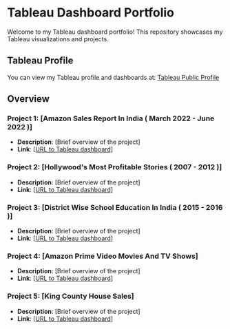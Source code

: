 # Tableau Dashboard Portfolio

Welcome to my Tableau dashboard portfolio! This repository showcases my Tableau visualizations and projects.

## Tableau Profile
You can view my Tableau profile and dashboards at: [Tableau Public Profile](https://public.tableau.com/app/profile/deekshitha.chikkala/vizzes)

## Overview
### Project 1: [Amazon Sales Report In India ( March 2022 - June 2022 )]
- **Description**: [Brief overview of the project]
- **Link**: [[URL to Tableau dashboard](https://public.tableau.com/app/profile/deekshitha.chikkala/viz/AmazonSalesReportMarch2022-June2022/AMAZONSALESREPORTMARCH2022-JUNE2022)]

### Project 2: [Hollywood's Most Profitable Stories ( 2007 - 2012 )]
- **Description**: [Brief overview of the project]
- **Link**: [[URL to Tableau dashboard](https://public.tableau.com/app/profile/deekshitha.chikkala/viz/HOLLYWOODSMOSTPROFITABLESTORIES2007-2012/HOLLYWOODSMOSTPPROFITABLESTORIES2007-2012)]

### Project 3: [District Wise School Education In India ( 2015 - 2016 )]
- **Description**: [Brief overview of the project]
- **Link**: [[URL to Tableau dashboard](https://public.tableau.com/app/profile/deekshitha.chikkala/viz/DISTRICTWISEEDUCATIONININDIA/Dashboard1)]

### Project 4: [Amazon Prime Video Movies And TV Shows]
- **Description**: [Brief overview of the project]
- **Link**: [[URL to Tableau dashboard](https://public.tableau.com/app/profile/deekshitha.chikkala/viz/AmazonPrimeVideoMoviesAndTVShows/PRIMEVIDEO)]

### Project 5: [King County House Sales]
- **Description**: [Brief overview of the project]
- **Link**: [[URL to Tableau dashboard](https://public.tableau.com/app/profile/deekshitha.chikkala/viz/KingCountyHouseSales_17033855903210/KingCountyWashingtonHouseSales)]

